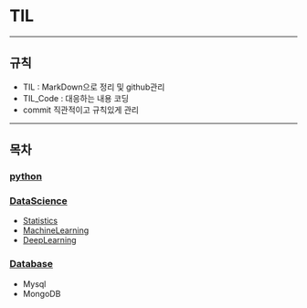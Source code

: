 # TIL

---

## 규칙

- TIL : MarkDown으로 정리 및 github관리
- TIL_Code : 대응하는 내용 코딩
- commit 직관적이고 규칙있게 관리

---

## 목차

### [python](./python_basic)

### [DataScience](./DS)
- [Statistics](./DS/Statistics)
- [MachineLearning](./DS/ML)
- [DeepLearning](./DS/DL)

### [Database](./DB)
- Mysql
- MongoDB